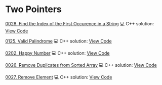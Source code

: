 # Two Pointers


[0028. Find the Index of the First Occurence in a String](https://leetcode.com/problems/find-the-index-of-the-first-occurence-in-a-string/)
💻 C++ solution: [View Code](../Problems/0028.Find-the-Index-of-the-First-Occurence-in-a-String/0028.Find-the-Index-of-the-First-Occurence-in-a-String.cpp)

[0125. Valid Palindrome](https://leetcode.com/problems/valid-palindrome/)
💻 C++ solution: [View Code](../Problems/0125.Valid-Palindrome/0125.Valid-Palindrome.cpp)

[0202. Happy Number](https://leetcode.com/problems/happy-number/)
💻 C++ solution: [View Code](../Problems/0202.Happy-Number/0202.Happy-Number.cpp)

[0026. Remove Duplicates from Sorted Array](https://leetcode.com/problems/remove-duplicates-from-sorted-array/)
💻 C++ solution: [View Code](../Problems/0026.remove-duplicates-from-sorted-array/0026.remove-duplicates-from-sorted-array.cpp)

[0027. Remove Element](https://leetcode.com/problems/remove-element/)
💻 C++ solution: [View Code](../Problems/0027.remove-element/0027.remove-element.cpp)
